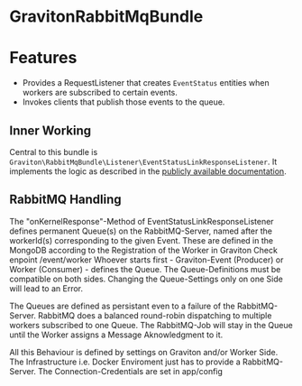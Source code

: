 # GravitonRabbitMqBundle

# Features

* Provides a RequestListener that creates `EventStatus` entities when workers are subscribed to certain events.
* Invokes clients that publish those events to the queue.

## Inner Working

Central to this bundle is `Graviton\RabbitMqBundle\Listener\EventStatusLinkResponseListener`.
It implements the logic as described in the [publicly available documentation](https://gravity-platform-docs.nova.scapp.io/api/event/).

## RabbitMQ Handling

The "onKernelResponse"-Method of EventStatusLinkResponseListener defines permanent Queue(s) on the RabbitMQ-Server, 
named after the workerId(s) corresponding to the given Event. These are defined in the MongoDB according to the Registration of the Worker in Graviton
Check enpoint /event/worker
Whoever starts first - Graviton-Event (Producer) or Worker (Consumer) - defines the Queue. The Queue-Definitions must be compatible on both sides. 
Changing the Queue-Settings only on one Side will lead to an Error.

The Queues are defined as persistant even to a failure of the RabbitMQ-Server. RabbitMQ does a balanced round-robin dispatching to multiple workers 
subscribed to one Queue. The RabbitMQ-Job will stay in the Queue until the Worker assigns a Message Aknowledgment to it.

All this Behaviour is defined by settings on Graviton and/or Worker Side. The Infrastructure i.e. Docker Enviroment just has to provide a RabbitMQ-Server. 
The Connection-Credentials are set in app/config